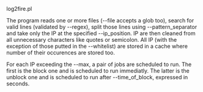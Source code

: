 log2fire.pl 

The program reads one or more files (--file accepts a glob too), search for valid lines (validated by --regex), split those lines using --pattern_separator and take only the IP at the specified --ip_position. IP are then cleaned from all unnecessary characters like quotes or semicolon. All IP (with the exception of those putted in the --whitelist) are stored in a cache where number of their occurences are stored too.

For each IP exceeding the --max, a pair of jobs are scheduled to run. The first is the block one and is scheduled to run immediatly. The latter is the unblock one and is scheduled to run after --time_of_block, expressed in seconds.
